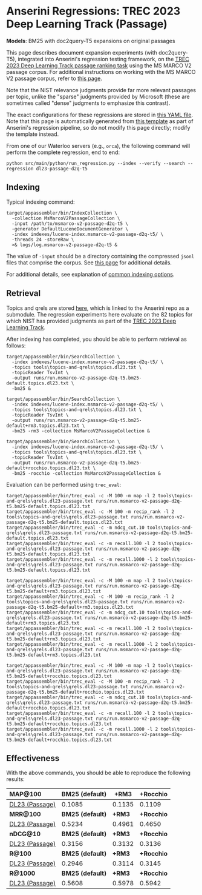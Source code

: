 # Anserini Regressions: TREC 2023 Deep Learning Track (Passage)

**Models**: BM25 with doc2query-T5 expansions on original passages

This page describes document expansion experiments (with doc2query-T5), integrated into Anserini's regression testing framework, on the [TREC 2023 Deep Learning Track passage ranking task](https://trec.nist.gov/data/deep2023.html) using the MS MARCO V2 passage corpus.
For additional instructions on working with the MS MARCO V2 passage corpus, refer to [this page](../../docs/experiments-msmarco-v2.md).

Note that the NIST relevance judgments provide far more relevant passages per topic, unlike the "sparse" judgments provided by Microsoft (these are sometimes called "dense" judgments to emphasize this contrast).

The exact configurations for these regressions are stored in [this YAML file](../../src/main/resources/regression/dl23-passage-d2q-t5.yaml).
Note that this page is automatically generated from [this template](../../src/main/resources/docgen/templates/dl23-passage-d2q-t5.template) as part of Anserini's regression pipeline, so do not modify this page directly; modify the template instead.

From one of our Waterloo servers (e.g., `orca`), the following command will perform the complete regression, end to end:

```
python src/main/python/run_regression.py --index --verify --search --regression dl23-passage-d2q-t5
```

## Indexing

Typical indexing command:

```
target/appassembler/bin/IndexCollection \
  -collection MsMarcoV2PassageCollection \
  -input /path/to/msmarco-v2-passage-d2q-t5 \
  -generator DefaultLuceneDocumentGenerator \
  -index indexes/lucene-index.msmarco-v2-passage-d2q-t5/ \
  -threads 24 -storeRaw \
  >& logs/log.msmarco-v2-passage-d2q-t5 &
```

The value of `-input` should be a directory containing the compressed `jsonl` files that comprise the corpus.
See [this page](../../docs/experiments-msmarco-v2.md) for additional details.

For additional details, see explanation of [common indexing options](../../docs/common-indexing-options.md).

## Retrieval

Topics and qrels are stored [here](https://github.com/castorini/anserini-tools/tree/master/topics-and-qrels), which is linked to the Anserini repo as a submodule.
The regression experiments here evaluate on the 82 topics for which NIST has provided judgments as part of the [TREC 2023 Deep Learning Track](https://trec.nist.gov/data/deep2023.html).

After indexing has completed, you should be able to perform retrieval as follows:

```
target/appassembler/bin/SearchCollection \
  -index indexes/lucene-index.msmarco-v2-passage-d2q-t5/ \
  -topics tools\topics-and-qrels\topics.dl23.txt \
  -topicReader TsvInt \
  -output runs/run.msmarco-v2-passage-d2q-t5.bm25-default.topics.dl23.txt \
  -bm25 &

target/appassembler/bin/SearchCollection \
  -index indexes/lucene-index.msmarco-v2-passage-d2q-t5/ \
  -topics tools\topics-and-qrels\topics.dl23.txt \
  -topicReader TsvInt \
  -output runs/run.msmarco-v2-passage-d2q-t5.bm25-default+rm3.topics.dl23.txt \
  -bm25 -rm3 -collection MsMarcoV2PassageCollection &

target/appassembler/bin/SearchCollection \
  -index indexes/lucene-index.msmarco-v2-passage-d2q-t5/ \
  -topics tools\topics-and-qrels\topics.dl23.txt \
  -topicReader TsvInt \
  -output runs/run.msmarco-v2-passage-d2q-t5.bm25-default+rocchio.topics.dl23.txt \
  -bm25 -rocchio -collection MsMarcoV2PassageCollection &
```

Evaluation can be performed using `trec_eval`:

```
target/appassembler/bin/trec_eval -c -M 100 -m map -l 2 tools\topics-and-qrels\qrels.dl23-passage.txt runs/run.msmarco-v2-passage-d2q-t5.bm25-default.topics.dl23.txt
target/appassembler/bin/trec_eval -c -M 100 -m recip_rank -l 2 tools\topics-and-qrels\qrels.dl23-passage.txt runs/run.msmarco-v2-passage-d2q-t5.bm25-default.topics.dl23.txt
target/appassembler/bin/trec_eval -c -m ndcg_cut.10 tools\topics-and-qrels\qrels.dl23-passage.txt runs/run.msmarco-v2-passage-d2q-t5.bm25-default.topics.dl23.txt
target/appassembler/bin/trec_eval -c -m recall.100 -l 2 tools\topics-and-qrels\qrels.dl23-passage.txt runs/run.msmarco-v2-passage-d2q-t5.bm25-default.topics.dl23.txt
target/appassembler/bin/trec_eval -c -m recall.1000 -l 2 tools\topics-and-qrels\qrels.dl23-passage.txt runs/run.msmarco-v2-passage-d2q-t5.bm25-default.topics.dl23.txt

target/appassembler/bin/trec_eval -c -M 100 -m map -l 2 tools\topics-and-qrels\qrels.dl23-passage.txt runs/run.msmarco-v2-passage-d2q-t5.bm25-default+rm3.topics.dl23.txt
target/appassembler/bin/trec_eval -c -M 100 -m recip_rank -l 2 tools\topics-and-qrels\qrels.dl23-passage.txt runs/run.msmarco-v2-passage-d2q-t5.bm25-default+rm3.topics.dl23.txt
target/appassembler/bin/trec_eval -c -m ndcg_cut.10 tools\topics-and-qrels\qrels.dl23-passage.txt runs/run.msmarco-v2-passage-d2q-t5.bm25-default+rm3.topics.dl23.txt
target/appassembler/bin/trec_eval -c -m recall.100 -l 2 tools\topics-and-qrels\qrels.dl23-passage.txt runs/run.msmarco-v2-passage-d2q-t5.bm25-default+rm3.topics.dl23.txt
target/appassembler/bin/trec_eval -c -m recall.1000 -l 2 tools\topics-and-qrels\qrels.dl23-passage.txt runs/run.msmarco-v2-passage-d2q-t5.bm25-default+rm3.topics.dl23.txt

target/appassembler/bin/trec_eval -c -M 100 -m map -l 2 tools\topics-and-qrels\qrels.dl23-passage.txt runs/run.msmarco-v2-passage-d2q-t5.bm25-default+rocchio.topics.dl23.txt
target/appassembler/bin/trec_eval -c -M 100 -m recip_rank -l 2 tools\topics-and-qrels\qrels.dl23-passage.txt runs/run.msmarco-v2-passage-d2q-t5.bm25-default+rocchio.topics.dl23.txt
target/appassembler/bin/trec_eval -c -m ndcg_cut.10 tools\topics-and-qrels\qrels.dl23-passage.txt runs/run.msmarco-v2-passage-d2q-t5.bm25-default+rocchio.topics.dl23.txt
target/appassembler/bin/trec_eval -c -m recall.100 -l 2 tools\topics-and-qrels\qrels.dl23-passage.txt runs/run.msmarco-v2-passage-d2q-t5.bm25-default+rocchio.topics.dl23.txt
target/appassembler/bin/trec_eval -c -m recall.1000 -l 2 tools\topics-and-qrels\qrels.dl23-passage.txt runs/run.msmarco-v2-passage-d2q-t5.bm25-default+rocchio.topics.dl23.txt
```

## Effectiveness

With the above commands, you should be able to reproduce the following results:

| **MAP@100**                                                                                                  | **BM25 (default)**| **+RM3**  | **+Rocchio**|
|:-------------------------------------------------------------------------------------------------------------|-----------|-----------|-----------|
| [DL23 (Passage)](https://microsoft.github.io/msmarco/TREC-Deep-Learning)                                     | 0.1085    | 0.1135    | 0.1109    |
| **MRR@100**                                                                                                  | **BM25 (default)**| **+RM3**  | **+Rocchio**|
| [DL23 (Passage)](https://microsoft.github.io/msmarco/TREC-Deep-Learning)                                     | 0.5234    | 0.4961    | 0.4650    |
| **nDCG@10**                                                                                                  | **BM25 (default)**| **+RM3**  | **+Rocchio**|
| [DL23 (Passage)](https://microsoft.github.io/msmarco/TREC-Deep-Learning)                                     | 0.3156    | 0.3132    | 0.3136    |
| **R@100**                                                                                                    | **BM25 (default)**| **+RM3**  | **+Rocchio**|
| [DL23 (Passage)](https://microsoft.github.io/msmarco/TREC-Deep-Learning)                                     | 0.2946    | 0.3114    | 0.3145    |
| **R@1000**                                                                                                   | **BM25 (default)**| **+RM3**  | **+Rocchio**|
| [DL23 (Passage)](https://microsoft.github.io/msmarco/TREC-Deep-Learning)                                     | 0.5608    | 0.5978    | 0.5942    |
